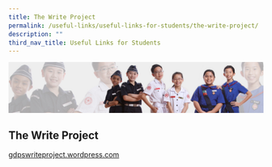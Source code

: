 ```yaml
---
title: The Write Project
permalink: /useful-links/useful-links-for-students/the-write-project/
description: ""
third_nav_title: Useful Links for Students
---
```

![](/images/About%20Us/subbanner2.jpg)

## **The Write Project**

[gdpswriteproject.wordpress.com](http://gdpswriteproject.wordpress.com/)
